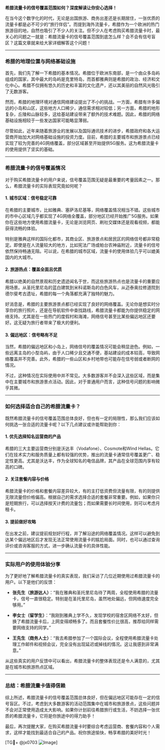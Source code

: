 **希腊流量卡的信号覆盖范围如何？深度解读让你安心选择！**

在当今这个数字化的时代，无论是出国旅游、商务出差还是长期居住，一张优质的流量卡都是必不可少的“旅行伴侣”。而提到海外流量卡，希腊作为一个欧洲的热门旅游目的地，自然也吸引了不少人的关注。但不少人在考虑购买希腊流量卡时，最关心的问题之一就是：希腊流量卡的信号覆盖范围到底怎么样？会不会有信号盲区？这篇文章就来给大家详细解答这个问题！

---

### **希腊的地理位置与网络基础设施**
首先，我们先了解一下希腊的基本情况。希腊位于欧洲东南部，是一个由众多岛屿组成的国家，其中最大的岛屿是克里特岛，而首都雅典则是希腊的政治、经济和文化中心。希腊不仅拥有悠久的历史和丰富的文化遗产，还以其美丽的自然风光吸引了无数游客。

然而，希腊的地理环境对通信网络建设提出了不小的挑战。一方面，希腊有许多偏远的小岛和山区，这些地方人口稀少，通信需求相对较低；另一方面，希腊的地形复杂，丘陵和山脉较多，这给基站建设带来了额外的技术难题。因此，希腊的网络基础设施相较于一些发达国家可能略显薄弱。

尽管如此，近年来随着旅游业的发展以及国际通讯技术的进步，希腊政府和各大运营商开始加大对网络基础设施的投资力度。目前，希腊的主要城市和旅游景点已经实现了较为完善的4G网络覆盖，部分区域甚至开始提供5G服务。这为希腊流量卡的使用提供了坚实的基础。

---

### **希腊流量卡的信号覆盖情况**
对于购买希腊流量卡的用户来说，信号覆盖范围无疑是最重要的考量因素之一。那么，希腊流量卡的实际表现究竟如何呢？

#### **1. 城市区域：信号稳定可靠**
在希腊的主要城市，比如雅典、塞萨洛尼基等，网络覆盖情况相当不错。这些城市的市中心区域几乎都实现了4G网络全覆盖，部分地区已经开始推广5G服务。如果你在这些地方使用希腊流量卡，无论是浏览网页、刷社交媒体还是观看视频，都能获得流畅的体验。

特别是雅典这样的国际化都市，其商业区、旅游景点和居民区的网络信号都非常稳定。即使是在人流量较大的地方，比如宪法广场或帕台农神庙附近，流量卡的信号依然保持畅通无阻。可以说，在希腊的城市区域，流量卡的使用体验几乎可以媲美国内的大城市。

#### **2. 旅游热点：覆盖全面且优质**
希腊以绝美的自然景观和历史遗迹闻名于世，而这些旅游热点也是流量卡的重要应用场景。从圣托里尼岛的蓝白建筑到米科诺斯岛的白色风车，从迈泰奥拉修道院到德尔斐考古遗址，希腊的每一个角落都充满了独特的魅力。

好消息是，希腊的主要旅游景点都已经实现了良好的网络覆盖。无论你是想实时分享你的旅行照片，还是在导航软件中查找路线，希腊流量卡都能为你提供稳定的网络支持。尤其是在一些热门的度假村和海滩，网络信号甚至比某些偏远地区还要好。这无疑为旅行者带来了极大的便利。

#### **3. 偏远地区：信号略有不足**
当然，希腊的偏远地区和小岛上，网络信号的覆盖情况可能会稍显逊色。例如，一些远离主岛的小型岛屿，由于人口稀少且交通不便，基站建设的成本较高，导致网络覆盖并不完善。此外，希腊的一些山区和乡村地带也可能存在信号弱或者断网的情况。

不过，这种情况在实际使用中并不常见。大多数游客并不会深入这些区域，而是集中在主要城市和旅游景点活动。因此，对于普通用户而言，这种信号问题的影响微乎其微。

---

### **如何选择适合自己的希腊流量卡？**
既然希腊流量卡的信号覆盖范围总体良好，但也有一定的局限性，那么我们应该如何挑选一张合适的流量卡呢？以下几点建议或许能帮助到你：

#### **1. 优先选择知名运营商的产品**
希腊的三大主要运营商分别是沃达丰（Vodafone）、Cosmote和Wind Hellas。它们在技术实力和服务质量上都有较强的优势，推出的流量卡通常信号覆盖更广、稳定性更高。尤其是沃达丰，作为全球知名的电信品牌，其产品在全球范围内享有较高的口碑。

#### **2. 关注套餐内容与价格**
希腊流量卡的价格和套餐内容差异较大，有的主打低资费但流量有限，有的则提供无限流量但价格偏高。根据自己的需求选择合适的套餐非常重要。例如，如果你只是短期旅行，可以选择按天计费的流量包；而如果需要长时间使用，则可以考虑月租卡。

#### **3. 提前做好攻略**
在出发之前，建议提前规划好行程，并了解沿途的网络覆盖情况。这样可以避免到达某个偏远地区后才发现无法正常使用流量卡的尴尬局面。同时，也可以通过查询评价或咨询客服的方式，进一步确认流量卡的具体性能。

---

### **实际用户的使用体验分享**
为了更好地了解希腊流量卡的真实表现，我们采访了几位近期使用过希腊流量卡的用户。以下是他们的反馈：

- **张先生（旅游达人）**：“我在雅典和圣托里尼岛待了两周，全程使用希腊的流量卡，信号一直很稳定。特别是在圣托里尼岛，虽然地处偏远，但网络速度完全够用。”
  
- **李女士（留学生）**：“我刚到雅典上学不久，发现学校的宿舍区网络不太好，但换了希腊流量卡后，上网变得顺畅多了。而且套餐性价比很高，推荐给同样需要网络支持的同学。”

- **王先生（商务人士）**：“我去希腊参加了一个国际会议，全程使用希腊流量卡处理工作邮件和视频会议，完全没有出现延迟或掉线的情况。这让我感到非常满意。”

从这些真实的用户反馈中可以看出，希腊流量卡的整体表现还是令人满意的，尤其是在城市和旅游热点区域。

---

### **总结：希腊流量卡值得信赖**
综上所述，希腊流量卡的信号覆盖范围总体良好，但在偏远地区可能存在一定的信号盲区。不过，考虑到大多数游客的活动范围集中在城市和旅游景点，这些问题并不会对正常使用造成太大影响。如果你计划前往希腊旅行或生活，不妨选择一张优质的希腊流量卡，它将是你旅途中的得力助手！

最后，再次提醒大家，在购买希腊流量卡时要综合考虑运营商、套餐内容和个人需求，这样才能找到最适合自己的产品。祝你旅途愉快，畅享希腊的美好时光！

[TG💪+ @jx0703 ![Image](https://github.com/user-attachments/assets/dbca1d08-cadb-493c-b0ec-ad6f7a83f270)]